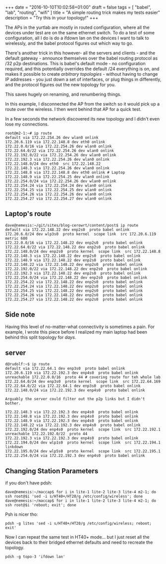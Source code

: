 +++
date = "2016-10-10T10:02:58+01:00"
draft = false
tags = [ "babel", "lab", "routing", "wifi" ]
title = "A simple routing trick makes my tests easier"
description = "Try this in your topology!"
+++

The APs in the yurtlab are mostly in routed configuration, where all
the devices under test are on the same ethernet switch. To do a test
of some configuration, all I do is do a ifdown lan on the devices I
want to talk to wirelessly, and the babel protocol figures out which
way to go.

There's another trick in this however- all the servers and clients -
and the default gateway - announce themselves over the babel routing
protocol as /32 p2p destinations. This is babel's default mode - no
configuration required, and this potentially overrides the default /24
everything is on, and makes it possible to create *arbitrary
topologies* - without having to change IP addresses - you just down a
set of interfaces, or plug things in differently, and the protocol
figures out the new topology for you.

This saves hugely on renaming, and renumbering things.

In this example, I disconnected the AP from the switch so it would
pick up a route over the wireless. I then went behind that AP for a quick
test.

In a few seconds the network discovered its new topology and I didn't
even lose my connections.

````
root@m2-1:~# ip route
default via 172.22.254.26 dev wlan0 onlink 
172.20.6.119 via 172.22.148.8 dev eth0 onlink 
172.22.0.0/16 via 172.22.254.26 dev wlan0 onlink 
172.22.64.0/22 via 172.22.254.26 dev wlan0 onlink 
172.22.192.0/22 via 172.22.254.26 dev wlan0 onlink 
172.22.192.3 via 172.22.254.26 dev wlan0 onlink 
172.22.148.0/24 dev eth0  src 172.22.148.22 
172.22.148.3 via 172.22.254.26 dev wlan0 onlink 
172.22.148.8 via 172.22.148.8 dev eth0 onlink # Laptop
172.22.148.9 via 172.22.254.25 dev wlan0 onlink 
172.22.254.0/24 via 172.22.254.26 dev wlan0 onlink 
172.22.254.24 via 172.22.254.24 dev wlan0 onlink 
172.22.254.25 via 172.22.254.25 dev wlan0 onlink 
172.22.254.26 via 172.22.254.26 dev wlan0 onlink 
172.22.254.27 via 172.22.254.27 dev wlan0 onlink 

````

## Laptop's route

````
dave@nemesis:~/git/sites/blog-cerowrt/content/post$ ip route
default via 172.22.148.22 dev enp2s0  proto babel onlink 
172.20.6.0/24 dev wlp3s0  proto kernel  scope link  src 172.20.6.119  metric 600 
172.22.0.0/16 via 172.22.148.22 dev enp2s0  proto babel onlink 
172.22.64.0/22 via 172.22.148.22 dev enp2s0  proto babel onlink 
172.22.148.0/24 dev enp2s0  proto kernel  scope link  src 172.22.148.8 
172.22.148.3 via 172.22.148.22 dev enp2s0  proto babel onlink 
172.22.148.9 via 172.22.148.22 dev enp2s0  proto babel onlink 
172.22.148.22 via 172.22.148.22 dev enp2s0  proto babel onlink 
172.22.192.0/22 via 172.22.148.22 dev enp2s0  proto babel onlink 
172.22.192.3 via 172.22.148.22 dev enp2s0  proto babel onlink 
172.22.254.0/24 via 172.22.148.22 dev enp2s0  proto babel onlink 
172.22.254.22 via 172.22.148.22 dev enp2s0  proto babel onlink 
172.22.254.24 via 172.22.148.22 dev enp2s0  proto babel onlink 
172.22.254.25 via 172.22.148.22 dev enp2s0  proto babel onlink 
172.22.254.26 via 172.22.148.22 dev enp2s0  proto babel onlink 
172.22.254.27 via 172.22.148.22 dev enp2s0  proto babel onlink 
````

## Side note

Having this level of no-matter-what connectivity is sometimes a pain.
For example, I wrote this piece before I realized my main laptop had
been behind this split topology for *days*.

## server

````
d@rudolf:~$ ip route
default via 172.22.64.1 dev enp3s0  proto babel onlink 
172.20.6.119 via 172.22.192.3 dev enp4s0  proto babel onlink 
unreachable 172.22.0.0/16  proto 44 # covering route for teh whole lab
172.22.64.0/24 dev enp3s0  proto kernel  scope link  src 172.22.64.169 
172.22.64.0/22 via 172.22.64.1 dev enp3s0  proto babel onlink 
172.22.148.0/24 via 172.22.192.3 dev enp4s0  proto babel onlink 

Arguably the server could filter out the p2p links but I didn't bother.

172.22.148.3 via 172.22.192.3 dev enp4s0  proto babel onlink 
172.22.148.8 via 172.22.192.3 dev enp4s0  proto babel onlink 
172.22.148.9 via 172.22.192.3 dev enp4s0  proto babel onlink 
172.22.148.22 via 172.22.192.3 dev enp4s0  proto babel onlink 
172.22.192.0/24 dev enp4s0  proto kernel  scope link  src 172.22.192.1 
unreachable 172.22.192.0/22  proto 44 
172.22.192.3 via 172.22.192.3 dev enp4s0  proto babel onlink 
172.22.194.0/24 dev wlp1s0  proto kernel  scope link  src 172.22.194.1 linkdown 
172.22.195.0/24 dev wlp5s0  proto kernel  scope link  src 172.22.195.1 
172.22.254.0/24 via 172.22.192.3 dev enp4s0  proto babel onlink

````

## Changing Station Parameters

if you don't have pdsh:

````
dave@nemesis:~/maccap$ for i in lite-1 lite-2 lite-3 lite-4 m2-1; do ssh root@$i 'sed -i s/HT40+/HT20/g /etc/config/wireless'; done
dave@nemesis:~/maccap$ for i in lite-1 lite-2 lite-3 lite-4 m2-1; do ssh root@$i 'reboot; exit'; done
````

Psh is nicer tho:

````
pdsh -g lites 'sed -i s/HT40+/HT20/g /etc/config/wireless; reboot; exit'
````

Now I can repeat the same test in HT40+ mode... but I just reset all the
devices back to their bridged ethernet defaults and need to recreate
the topology.

````
pdsh -g topo-3 'ifdown lan'
````

